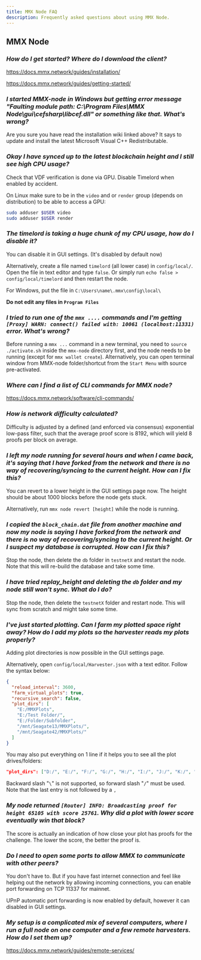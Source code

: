 ```yaml
---
title: MMX Node FAQ
description: Frequently asked questions about using MMX Node.
---
```

## MMX Node

### _How do I get started? Where do I download the client?_
https://docs.mmx.network/guides/installation/

https://docs.mmx.network/guides/getting-started/

### _I started MMX-node in Windows but getting error message "Faulting module path: C:\Program Files\MMX Node\gui\cefsharp\libcef.dll" or something like that. What's wrong?_
Are you sure you have read the installation wiki linked above? It says to update and install the latest Microsoft Visual C++ Redistributable.

### _Okay I have synced up to the latest blockchain height and I still see high CPU usage?_
Check that VDF verification is done via GPU. Disable Timelord when enabled by accident.

On Linux make sure to be in the `video` and or `render` group (depends on distribution) to be able to access a GPU:
```bash frame="none"
sudo adduser $USER video
sudo adduser $USER render
```

### _The timelord is taking a huge chunk of my CPU usage, how do I disable it?_
You can disable it in GUI settings. (It's disabled by default now)

Alternatively, create a file named `timelord` (all lower case) in `config/local/`. Open the file in text editor and type `false`. Or simply run `echo false > config/local/timelord` and then restart the node.

For Windows, put the file in `C:\Users\name\.mmx\config\local\`

**Do not edit any files in `Program Files`**

### _I tried to run one of the `mmx ....` commands and I'm getting `[Proxy] WARN: connect() failed with: 10061 (localhost:11331)` error. What's wrong?_
Before running a `mmx ...` command in a new terminal, you need to `source ./activate.sh` inside the `mmx-node` directory first, and the node needs to be running (except for `mmx wallet create`).
Alternatively, you can open terminal window from MMX-node folder/shortcut from the `Start Menu` with source pre-activated.

### _Where can I find a list of CLI commands for MMX node?_
https://docs.mmx.network/software/cli-commands/

### _How is network difficulty calculated?_

Difficulty is adjusted by a defined (and enforced via consensus) exponential low-pass filter, such that the average proof score is 8192, which will yield 8 proofs per block on average.

### _I left my node running for several hours and when I came back, it's saying that I have forked from the network and there is no way of recovering/syncing to the current height. How can I fix this?_

You can revert to a lower height in the GUI settings page now. The height should be about 1000 blocks before the node gets stuck.

Alternatively, run `mmx node revert [height]` while the node is running. 

### _I copied the `block_chain.dat` file from another machine and now my node is saying I have forked from the network and there is no way of recovering/syncing to the current height. Or I suspect my database is corrupted. How can I fix this?_
Stop the node, then delete the `db` folder in `testnetX` and restart the node. Note that this will re-build the database and take some time.

### _I have tried replay_height and deleting the `db` folder and my node still won't sync. What do I do?_
Stop the node, then delete the `testnetX` folder and restart node. This will sync from scratch and might take some time.

### _I've just started plotting. Can I farm my plotted space right away? How do I add my plots so the harvester reads my plots properly?_
Adding plot directories is now possible in the GUI settings page.

Alternatively, open `config/local/Harvester.json` with a text editor. Follow the syntax below:
```json
{
  "reload_interval": 3600,
  "farm_virtual_plots": true,
  "recursive_search": false,
  "plot_dirs": [
    "E:/MMXPlots",
    "E:/Test Folder/",
    "E:/Folder/Subfolder",
    "/mnt/Seagate13/MMXPlots/",
    "/mnt/Seagate42/MMXPlots/"
  ]
}
```
You may also put everything on 1 line if it helps you to see all the plot drives/folders:
```json
"plot_dirs": ["D:/", "E:/", "F:/", "G:/", "H:/", "I:/", "J:/", "K:/", "L:/"]
```
Backward slash "`\`" is not supported, so forward slash "`/`" must be used.
Note that the last entry is not followed by a `,`

### _My node returned `[Router] INFO: Broadcasting proof for height 65105 with score 25761`. Why did a plot with lower score eventually win that block?_
The score is actually an indication of how close your plot has proofs for the challenge. The lower the score, the better the proof is.

### _Do I need to open some ports to allow MMX to communicate with other peers?_
You don't have to. But if you have fast internet connection and feel like helping out the network by allowing incoming connections, you can enable port forwarding on TCP 11337 for mainnet.

UPnP automatic port forwarding is now enabled by default, however it can disabled in GUI settings.

### _My setup is a complicated mix of several computers, where I run a full node on one computer and a few remote harvesters. How do I set them up?_
https://docs.mmx.network/guides/remote-services/
